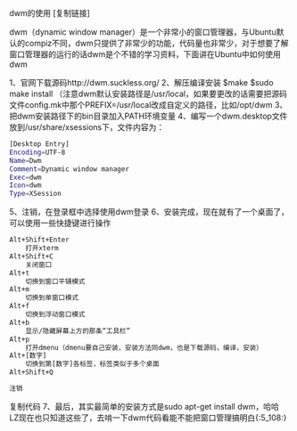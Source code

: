  
dwm的使用 [复制链接]


dwm（dynamic window manager）是一个非常小的窗口管理器，与Ubuntu默认的compiz不同，dwm只提供了非常少的功能，代码量也非常少，对于想要了解窗口管理器的运行的话dwm是个不错的学习资料，下面讲在Ubuntu中如何使用dwm

1、官网下载源码http://dwm.suckless.org/
2、解压编译安装
     $make
     $sudo make install （注意dwm默认安装路径是/usr/local，如果要更改的话需要把源码文件config.mk中那个PREFIX=/usr/local改成自定义的路径，比如/opt/dwm
3、把dwm安装路径下的bin目录加入PATH环境变量
4、编写一个dwm.desktop文件放到/usr/share/xsessions下，文件内容为：
```sh
[Desktop Entry]
Encoding=UTF-8
Name=Dwm
Comment=Dynamic window manager
Exec=dwm
Icon=dwm
Type=XSession
```
5、注销，在登录框中选择使用dwm登录
6、安装完成，现在就有了一个桌面了，可以使用一些快捷键进行操作
```bash
Alt+Shift+Enter
    打开xterm
Alt+Shift+C
    关闭窗口
Alt+t
    切换到窗口平铺模式
Alt+m
    切换到单窗口模式
Alt+f
    切换到浮动窗口模式
Alt+b
    显示/隐藏屏幕上方的那条“工具栏”
Alt+p
    打开dmenu（dmenu要自己安装，安装方法同dwm，也是下载源码，编译，安装）
Alt+[数字]
    切换到第[数字]各标签，标签类似于多个桌面
Alt+Shift+Q

注销
```
复制代码
7、最后，其实最简单的安装方式是sudo apt-get install dwm，哈哈
LZ现在也只知道这些了，去啃一下dwm代码看能不能把窗口管理搞明白{:5_108:}
